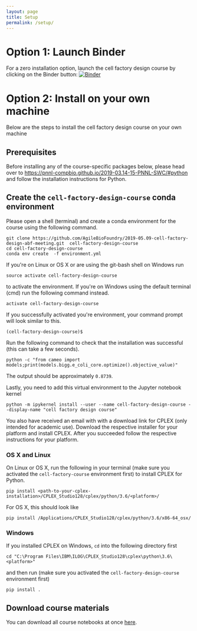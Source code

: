 ```yaml
---
layout: page
title: Setup
permalink: /setup/
---
```


# Option 1: Launch Binder

For a zero installation option, launch the cell factory design course by clicking on the Binder button:
[![Binder](https://mybinder.org/badge_logo.svg)](https://mybinder.org/v2/gh/AgileBioFoundry/2019-05.09-cell-factory-design-abf-meeting/master?filepath=01-Intro-to-FBA.ipynb)

# Option 2: Install on your own machine

Below are the steps to install the cell factory design course on your own machine

## Prerequisites

Before installing any of the course-specific packages below, please head over to <https://pnnl-compbio.github.io/2019-03.14-15-PNNL-SWC/#python> and
follow the installation instructions for Python.

## Create the `cell-factory-design-course` conda environment

Please open a shell (terminal) and create a conda environment for the course using the following command.

    git clone https://github.com/AgileBioFoundry/2019-05.09-cell-factory-design-abf-meeting.git  cell-factory-design-course
    cd cell-factory-design-course
    conda env create  -f environment.yml

If you're on Linux or OS X or are using the git-bash shell on Windows run

    source activate cell-factory-design-course

to activate the environment. If you're on Windows using the default terminal (cmd) run the following command instead.

    activate cell-factory-design-course

If you successfully activated you're environment, your command prompt will look similar to this.

    (cell-factory-design-course)$

Run the following command to check that the installation was successful (this can take a few seconds).

    python -c "from cameo import models;print(models.bigg.e_coli_core.optimize().objective_value)"

The output should be approximately `0.8739`.

Lastly, you need to add this virtual environment to the Jupyter notebook kernel

    python -m ipykernel install --user --name cell-factory-design-course --display-name "cell factory design course"

You also have received an email with with a download link for CPLEX (only intended for academic use). Download the respective installer for your platform and install CPLEX. After you succeeded follow the respective instructions for your platform.

### OS X and Linux

On Linux or OS X, run the following in your terminal (make sure you activated the `cell-factory-course` environment first) to install CPLEX for Python.

    pip install <path-to-your-cplex-installation>/CPLEX_Studio128/cplex/python/3.6/<platform>/

 For OS X, this should look like

 	pip install /Applications/CPLEX_Studio128/cplex/python/3.6/x86-64_osx/

### Windows

If you installed CPLEX on Windows, `cd` into the following directory first
    
    cd "C:\Program Files\IBM\ILOG\CPLEX_Studio128\cplex\python\3.6\<platform>"
    
and then run (make sure you activated the `cell-factory-design-course` environment first)

    pip install .


## Download course materials

 You can download all course notebooks at once [here](https://github.com/agilebiofoundry/2019-04.17-cell-factory-design-brownbag/archive/master.zip).
